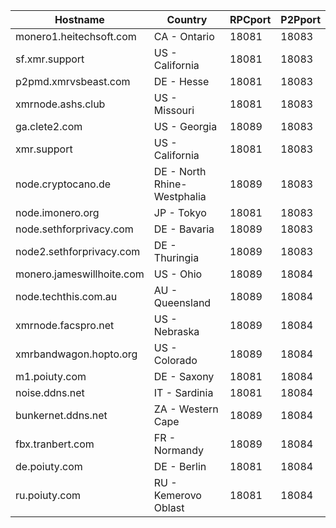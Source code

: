Hostname | Country | RPCport | P2Pport
--- | --- | --- | ---
monero1.heitechsoft.com | CA - Ontario | 18081 | 18083
sf.xmr.support | US - California | 18081 | 18083
p2pmd.xmrvsbeast.com | DE - Hesse | 18081 | 18083
xmrnode.ashs.club | US - Missouri | 18081 | 18083
ga.clete2.com | US - Georgia | 18089 | 18083
xmr.support | US - California | 18081 | 18083
node.cryptocano.de | DE - North Rhine-Westphalia | 18089 | 18083
node.imonero.org | JP - Tokyo | 18081 | 18083
node.sethforprivacy.com | DE - Bavaria | 18089 | 18083
node2.sethforprivacy.com | DE - Thuringia | 18089 | 18083
monero.jameswillhoite.com | US - Ohio | 18089 | 18084
node.techthis.com.au | AU - Queensland | 18089 | 18084
xmrnode.facspro.net | US - Nebraska | 18089 | 18084
xmrbandwagon.hopto.org | US - Colorado | 18089 | 18084
m1.poiuty.com | DE - Saxony | 18081 | 18084
noise.ddns.net | IT - Sardinia | 18081 | 18084
bunkernet.ddns.net | ZA - Western Cape | 18089 | 18084
fbx.tranbert.com | FR - Normandy | 18089 | 18084
de.poiuty.com | DE - Berlin | 18081 | 18084
ru.poiuty.com | RU - Kemerovo Oblast | 18081 | 18084
